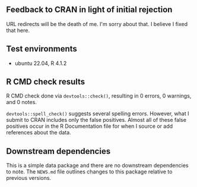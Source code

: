 ## Feedback to CRAN in light of initial rejection

URL redirects will be the death of me. I'm sorry about that. I believe I fixed that here.

## Test environments

* ubuntu 22.04, R 4.1.2

## R CMD check results

R CMD check done via `devtools::check()`, resulting in 0 errors, 0 warnings, and 0 notes.

`devtools::spell_check()` suggests several spelling errors. However, what I submit to CRAN includes only the false positives. Almost all of these false positives occur in the R Documentation file for when I source or add references about the data.

## Downstream dependencies

This is a simple data package and there are no downstream dependencies to note. The `NEWS.md` file outlines changes to this package relative to previous versions.
